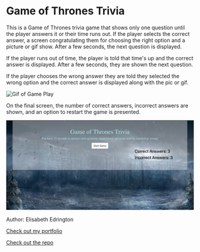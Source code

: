 # Game of Thrones Trivia

This is a Game of Thrones trivia game that shows only one question until the player answers it or their time runs out.
If the player selects the correct answer, a screen congratulating them for choosing the right option and a picture or gif show. After a few seconds, the next question is displayed.

If the player runs out of time, the player is told that time's up and the correct answer is displayed. After a few seconds,  they are shown the next question.

If the player chooses the wrong answer they are told they selected the wrong option and the correct answer is displayed along with the pic or gif. 

![Gif of Game Play](/assets/images/TriviaGame.gif)

On the final screen, the number of correct answers, incorrect answers are shown, and an option to restart the game is presented.

![End of Game](/assets/images/GameEnd.png)


Author: Elisabeth Edrington

[Check out my portfolio](http://elisabethedrington.com)

[Check out the repo](https://github.com/edringtondc/trivia-game/)


